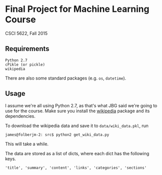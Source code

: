 # Final Project for Machine Learning Course
CSCI 5622, Fall 2015

## Requirements
```
Python 2.7
cPikle (or pickle)
wikipedia
```
There are also some standard packages (e.g. `os`, `datetime`).

## Usage
I assume we're all using Python 2.7, as that's what JBG said we're going to use for the course.  Make sure you install the [wikipedia](https://pypi.python.org/pypi/wikipedia/) package and its dependencies.

To download the wikipedia data and save it to `data/wiki_data.pkl`, run
```
james@folberjm-2: src$ python2 get_wiki_data.py
```
This will take a while.

The data are stored as a list of dicts, where each dict has the following keys.
```
'title', 'summary', 'content', 'links', 'categories', 'sections'
```
